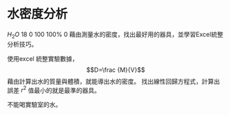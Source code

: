 # 水密度分析

$H_2O$
18
0
100
100%
0
藉由測量水的密度，找出最好用的器具，並學習Excel統整分析技巧。

使用excel 統整實驗數據， 
$$D=\frac {M}{V}$$
藉由計算出水的質量與體積，就能導出水的密度。
找出線性回歸方程式，計算出誤差 $r^2$ 值最小的就是最準的器具。

不能喝實驗室的水。